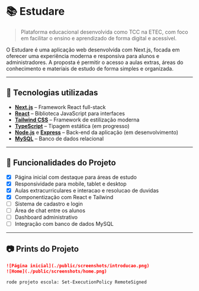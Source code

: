 # 📚 Estudare

> Plataforma educacional desenvolvida como TCC na ETEC, com foco em facilitar o ensino e aprendizado de forma digital e acessível.

O Estudare é uma aplicação web desenvolvida com Next.js, focada em oferecer uma experiência moderna e responsiva para alunos e administradores. A proposta é permitir o acesso a aulas extras, áreas do conhecimento e materiais de estudo de forma simples e organizada.

---

## 🚀 Tecnologias utilizadas

- **[Next.js](https://nextjs.org/)** – Framework React full-stack
- **[React](https://reactjs.org/)** – Biblioteca JavaScript para interfaces
- **[Tailwind CSS](https://tailwindcss.com/)** – Framework de estilização moderna
- **[TypeScript](https://www.typescriptlang.org/)** – Tipagem estática (em progresso)
- **[Node.js](https://nodejs.org/)** e **[Express](https://expressjs.com/)** – Back-end da aplicação (em desenvolvimento)
- **[MySQL](https://www.mysql.com/)** – Banco de dados relacional

---

## 🧠 Funcionalidades do Projeto

- [x] Página inicial com destaque para áreas de estudo
- [x] Responsividade para mobile, tablet e desktop
- [x] Aulas extracurriculares e interacao e resolucao de duvidas
- [x] Componentização com React e Tailwind
- [ ] Sistema de cadastro e login
- [ ] Área de chat entre os alunos
- [ ] Dashboard administrativo
- [ ] Integração com banco de dados MySQL

---

## 📷 Prints do Projeto

```md
![Página inicial](./public/screenshots/introducao.png)
![Home](./public/screenshots/home.png)

rode projeto escola: Set-ExecutionPolicy RemoteSigned

